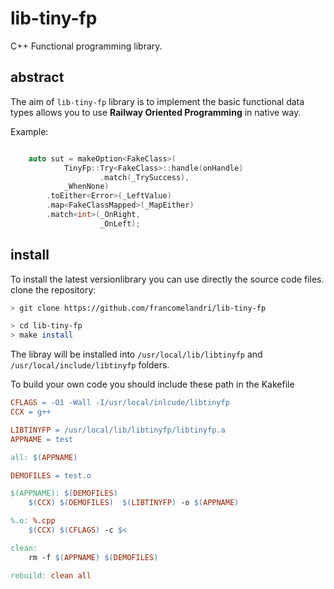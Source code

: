 # lib-tiny-fp

C++ Functional programming library.

## abstract

The aim of `lib-tiny-fp` library is to implement the basic functional data types allows you to use **Railway Oriented Programming** in native way.

Example:
```c++

    auto sut = makeOption<FakeClass>(
            TinyFp::Try<FakeClass>::handle(onHandle)
                    .match(_TrySuccess),
            _WhenNone)
        .toEither<Error>(_LeftValue)
        .map<FakeClassMapped>(_MapEither)
        .match<int>(_OnRight,
                    _OnLeft);

```

## install

To install the latest versionlibrary you can use directly the source code files.
clone the repository:

```bash
> git clone https://github.com/francomelandri/lib-tiny-fp

> cd lib-tiny-fp
> make install

```

The libray will be installed into `/usr/local/lib/libtinyfp` and `/usr/local/include/libtinyfp` folders.

To build your own code you should include these path in the Kakefile

```makefile
CFLAGS = -O1 -Wall -I/usr/local/inlcude/libtinyfp 
CCX = g++

LIBTINYFP = /usr/local/lib/libtinyfp/libtinyfp.a
APPNAME = test

all: $(APPNAME)

DEMOFILES = test.o

$(APPNAME): $(DEMOFILES)
	$(CCX) $(DEMOFILES)  $(LIBTINYFP) -o $(APPNAME)

%.o: %.cpp
	$(CCX) $(CFLAGS) -c $<

clean:
	rm -f $(APPNAME) $(DEMOFILES)

rebuild: clean all
```
